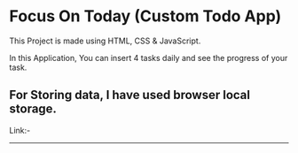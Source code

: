 # Focus On Today (Custom Todo App)

This Project is made using HTML, CSS & JavaScript.

In this Application, You can insert 4 tasks daily and see the progress of your task.

For Storing data, I have used browser local storage.
---------------------------------------------------------------------------------------------------------------------------------------------------------------------------------------
Link:- 

---------------------------------------------------------------------------------------------------------------------------------------------------------------------------------------
